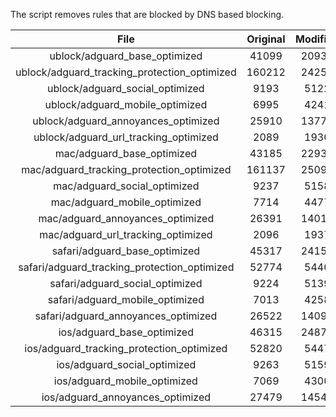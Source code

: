 The script removes rules that are blocked by DNS based blocking.


| File | Original | Modified |
|:----:|:-----:|:-----:|
| ublock/adguard_base_optimized | 41099 | 20939 |
| ublock/adguard_tracking_protection_optimized | 160212 | 24259 |
| ublock/adguard_social_optimized | 9193 | 5122 |
| ublock/adguard_mobile_optimized | 6995 | 4241 |
| ublock/adguard_annoyances_optimized | 25910 | 13777 |
| ublock/adguard_url_tracking_optimized | 2089 | 1930 |
| mac/adguard_base_optimized | 43185 | 22931 |
| mac/adguard_tracking_protection_optimized | 161137 | 25092 |
| mac/adguard_social_optimized | 9237 | 5158 |
| mac/adguard_mobile_optimized | 7714 | 4477 |
| mac/adguard_annoyances_optimized | 26391 | 14015 |
| mac/adguard_url_tracking_optimized | 2096 | 1937 |
| safari/adguard_base_optimized | 45317 | 24154 |
| safari/adguard_tracking_protection_optimized | 52774 | 5440 |
| safari/adguard_social_optimized | 9224 | 5139 |
| safari/adguard_mobile_optimized | 7013 | 4258 |
| safari/adguard_annoyances_optimized | 26522 | 14091 |
| ios/adguard_base_optimized | 46315 | 24877 |
| ios/adguard_tracking_protection_optimized | 52820 | 5447 |
| ios/adguard_social_optimized | 9263 | 5159 |
| ios/adguard_mobile_optimized | 7069 | 4300 |
| ios/adguard_annoyances_optimized | 27479 | 14549 |